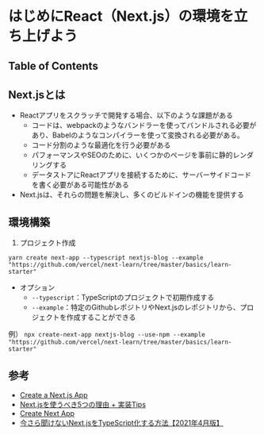 # はじめにReact（Next.js）の環境を立ち上げよう 

## Table of Contents
<!-- START doctoc -->
<!-- END doctoc -->

## Next.jsとは

- Reactアプリをスクラッチで開発する場合、以下のような課題がある
  - コードは、webpackのようなバンドラーを使ってバンドルされる必要があり、Babelのようなコンパイラーを使って変換される必要がある。
  - コード分割のような最適化を行う必要がある
  - パフォーマンスやSEOのために、いくつかのページを事前に静的レンダリングする
  - データストアにReactアプリを接続するために、サーバーサイドコードを書く必要がある可能性がある
- Next.jsは、それらの問題を解決し、多くのビルドインの機能を提供する

## 環境構築

1. プロジェクト作成

`yarn create next-app --typescript nextjs-blog --example "https://github.com/vercel/next-learn/tree/master/basics/learn-starter"`

- オプション
  - `--typescript`：TypeScriptのプロジェクトで初期作成する
  - `--example`：特定のGithubレポジトリやNext.jsのレポジトリから、プロジェクトを作成することができる

例）
`npx create-next-app nextjs-blog --use-npm --example "https://github.com/vercel/next-learn/tree/master/basics/learn-starter"`

## 参考

- [Create a Next.js App](https://nextjs.org/learn/basics/create-nextjs-app?utm_source=next-site&utm_medium=nav-cta&utm_campaign=next-website)
- [Next.jsを使うべき5つの理由 + 実装Tips](https://qiita.com/Yuki_Oshima/items/5c0dfd8f7af8fb76af8f)
- [Create Next App](https://nextjs.org/docs/api-reference/create-next-app)
- [今さら聞けないNext.jsをTypeScript化する方法【2021年4月版】](https://zenn.dev/yukito0616/articles/fa41ea2d0cb308)